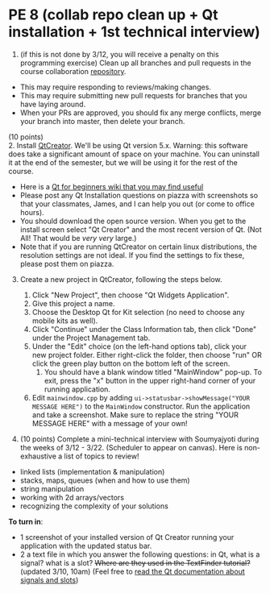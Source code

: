 PE 8 (collab repo clean up + Qt installation + 1st technical interview)
==============

1. (if this is not done by 3/12, you will receive a penalty on this programming exercise) Clean up all branches and pull requests in the course collaboration [repository](https://github.com/muzny/csci3010-spring2019-collab).
- This may require responding to reviews/making changes.
- This may require submitting new pull requests for branches that you have laying around.
- When your PRs are approved, you should fix any merge conflicts, merge your branch into master, then delete your branch.

(10 points)  
2. Install [QtCreator](http://doc.qt.io/qt-5/gettingstarted.html). We'll be using Qt version 5.x. Warning: this software does take a significant amount of space on your machine. You can uninstall it at the end of the semester, but we will be using it for the rest of the course.
- Here is a [Qt for beginners wiki that you may find useful](https://wiki.qt.io/Qt_for_Beginners)
- Please post any Qt Installation questions on piazza with screenshots so that your classmates, James, and I can help you out (or come to office hours).
- You should download the open source version. When you get to the install screen select "Qt Creator" and the most recent version of Qt. (Not All! That would be _very_ _very_ large.)
- Note that if you are running QtCreator on certain linux distributions, the resolution settings are not ideal. If you find the settings to fix these, please post them on piazza.

3. Create a new project in QtCreator, following the steps below.
    1. Click "New Project", then choose "Qt Widgets Application".
    2. Give this project a name.
    3. Choose the Desktop Qt for Kit selection (no need to choose any mobile kits as well).
    4. Click "Continue" under the Class Information tab, then click "Done" under the Project Management tab.
    5. Under the "Edit" choice (on the left-hand options tab), click your new project folder. Either right-click the folder, then choose "run" OR click the green play button on the bottom left of the screen.
        1. You should have a blank window titled "MainWindow" pop-up. To exit, press the "x" button in the upper right-hand corner of your running application.
    6. Edit `mainwindow.cpp` by adding `ui->statusbar->showMessage("YOUR MESSAGE HERE")` to the `MainWindow` constructor. Run the application and take a screenshot. Make sure to replace the string "YOUR MESSAGE HERE" with a message of your own!

4. (10 points) Complete a mini-technical interview with Soumyajyoti during the weeks of 3/12 - 3/22. (Scheduler to appear on canvas).
Here is non-exhaustive a list of topics to review!
- linked lists (implementation & manipulation)
- stacks, maps, queues (when and how to use them)
- string manipulation
- working with 2d arrays/vectors
- recognizing the complexity of your solutions



__To turn in__:
- 1 screenshot of your installed version of Qt Creator running your application with the updated status bar.
- 2 a text file in which you answer the following questions: in Qt, what is a signal? what is a slot? <s>Where are they used in the TextFinder tutorial?</s> (updated 3/10, 10am) (Feel free to [read the Qt documentation about signals and slots](http://doc.qt.io/qt-5/signalsandslots.html))
